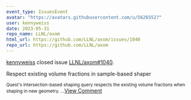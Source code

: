 ```yaml
---
event_type: IssuesEvent
avatar: "https://avatars.githubusercontent.com/u/5626552?"
user: kennyweiss
date: 2023-05-31
repo_name: LLNL/axom
html_url: https://github.com/LLNL/axom/issues/1040
repo_url: https://github.com/LLNL/axom
---
```


<a href='https://github.com/kennyweiss' target='_blank'>kennyweiss</a> closed issue <a href='https://github.com/LLNL/axom/issues/1040' target='_blank'>LLNL/axom#1040</a>.

<p>Respect existing volume fractions in sample-based shaper</p><small>Quest's intersection-based shaping query respects the existing volume fractions when shaping in new geometry. ...</small><a href='https://github.com/LLNL/axom/issues/1040' target='_blank'>View Comment</a>